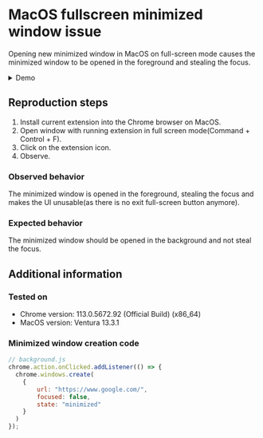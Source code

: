 # MacOS fullscreen minimized window issue
Opening new minimized window in MacOS on full-screen mode causes the minimized
window to be opened in the foreground and stealing the focus.

<details>
 <summary>Demo</summary>

https://github.com/Manvel/minimize-full-screen-bug-chrome/assets/716969/49dda5ff-e30c-45a1-90eb-743fb710093b

</details>


## Reproduction steps
1. Install current extension into the Chrome browser on MacOS.
2. Open window with running extension in full screen mode(Command + Control + F).
3. Click on the extension icon.
4. Observe.


### Observed behavior
The minimized window is opened in the foreground, stealing the focus and makes
the UI unusable(as there is no exit full-screen button anymore).

### Expected behavior
The minimized window should be opened in the background and not steal the focus.

## Additional information
### Tested on
- Chrome version: 113.0.5672.92 (Official Build) (x86_64)
- MacOS version: Ventura 13.3.1

### Minimized window creation code
```js
// background.js
chrome.action.onClicked.addListener(() => {
  chrome.windows.create(
    {
        url: "https://www.google.com/",
        focused: false,
        state: "minimized"
    }
  )
});
```
